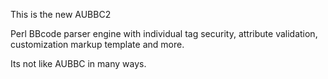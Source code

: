 This is the new AUBBC2

Perl BBcode parser engine with individual tag security, attribute validation,
customization markup template and more.

Its not like AUBBC in many ways.
